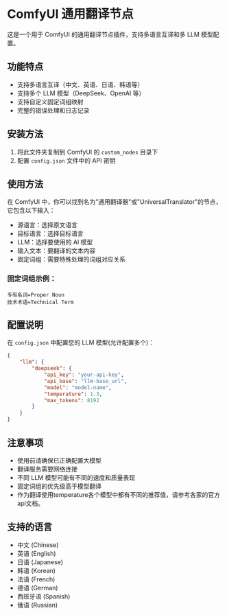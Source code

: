 # ComfyUI 通用翻译节点

这是一个用于 ComfyUI 的通用翻译节点插件，支持多语言互译和多 LLM 模型配置。

## 功能特点

- 支持多语言互译（中文、英语、日语、韩语等）
- 支持多个 LLM 模型（DeepSeek、OpenAI 等）
- 支持自定义固定词组映射
- 完整的错误处理和日志记录

## 安装方法

1. 将此文件夹复制到 ComfyUI 的 `custom_nodes` 目录下
2. 配置 `config.json` 文件中的 API 密钥

## 使用方法

在 ComfyUI 中，你可以找到名为"通用翻译器"或"UniversalTranslator"的节点，它包含以下输入：

- 源语言：选择原文语言
- 目标语言：选择目标语言
- LLM：选择要使用的 AI 模型
- 输入文本：要翻译的文本内容
- 固定词组：需要特殊处理的词组对应关系

### 固定词组示例：

```
专有名词=Proper Noun
技术术语=Technical Term
```

## 配置说明

在 `config.json` 中配置您的 LLM 模型(允许配置多个)：

```json
{
    "llm": {
        "deepseek": {
            "api_key": "your-api-key",
            "api_base": "llm-base_url",
            "model": "model-name",
            "temperature": 1.3,
            "max_tokens": 8192
        }
    }
}
```

## 注意事项

- 使用前请确保已正确配置大模型
- 翻译服务需要网络连接
- 不同 LLM 模型可能有不同的速度和质量表现
- 固定词组的优先级高于模型翻译
- 作为翻译使用temperature各个模型中都有不同的推荐值，请参考各家的官方api文档。

## 支持的语言

- 中文 (Chinese)
- 英语 (English)
- 日语 (Japanese)
- 韩语 (Korean)
- 法语 (French)
- 德语 (German)
- 西班牙语 (Spanish)
- 俄语 (Russian)
